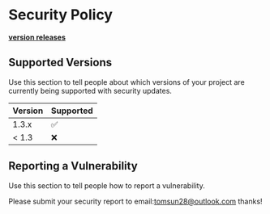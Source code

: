 # Security Policy

**[version releases](https://github.com/dromara/hertzbeat/releases)**

## Supported Versions

Use this section to tell people about which versions of your project are
currently being supported with security updates.

| Version | Supported          |
| ------- | ------------------ |
| 1.3.x   | :white_check_mark: |
| < 1.3   | :x:                |

## Reporting a Vulnerability

Use this section to tell people how to report a vulnerability.

Please submit your security report to email:tomsun28@outlook.com thanks!
